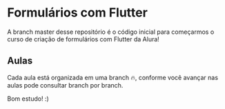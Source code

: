 # Formulários com Flutter

A branch master desse repositório é o código inicial para começarmos o curso de criação de formulários com Flutter da Alura!

## Aulas

Cada aula está organizada em uma branch :fire:, conforme você avançar nas aulas pode consultar branch por branch.

Bom estudo! :)
